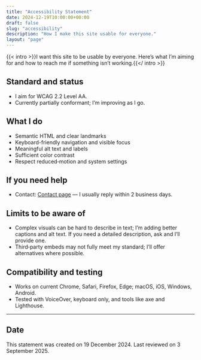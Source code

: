```yaml
---
title: "Accessibility Statement"
date: 2024-12-19T10:00:00+00:00
draft: false
slug: "accessibility"
description: "How I make this site usable for everyone."
layout: "page"
---
```


{{< intro >}}I want this site to be usable by everyone. Here’s what I’m aiming for and how to reach me if something isn’t working.{{</ intro >}}

## Standard and status

- I aim for WCAG 2.2 Level AA.
- Currently partially conformant; I’m improving as I go.

## What I do

- Semantic HTML and clear landmarks
- Keyboard-friendly navigation and visible focus
- Meaningful alt text and labels
- Sufficient color contrast
- Respect reduced‑motion and system settings

## If you need help

- Contact: [Contact page](/contact/) — I usually reply within 2 business days.

## Limits to be aware of

- Complex visuals can be hard to describe in text; I’m adding better captions and alt text. If you need a detailed description, ask and I’ll provide one.
- Third‑party embeds may not fully meet my standard; I’ll offer alternatives where possible.

## Compatibility and testing

- Works on current Chrome, Safari, Firefox, Edge; macOS, iOS, Windows, Android.
- Tested with VoiceOver, keyboard only, and tools like axe and Lighthouse.

---

## Date

This statement was created on 19 December 2024. Last reviewed on 3 September 2025.
